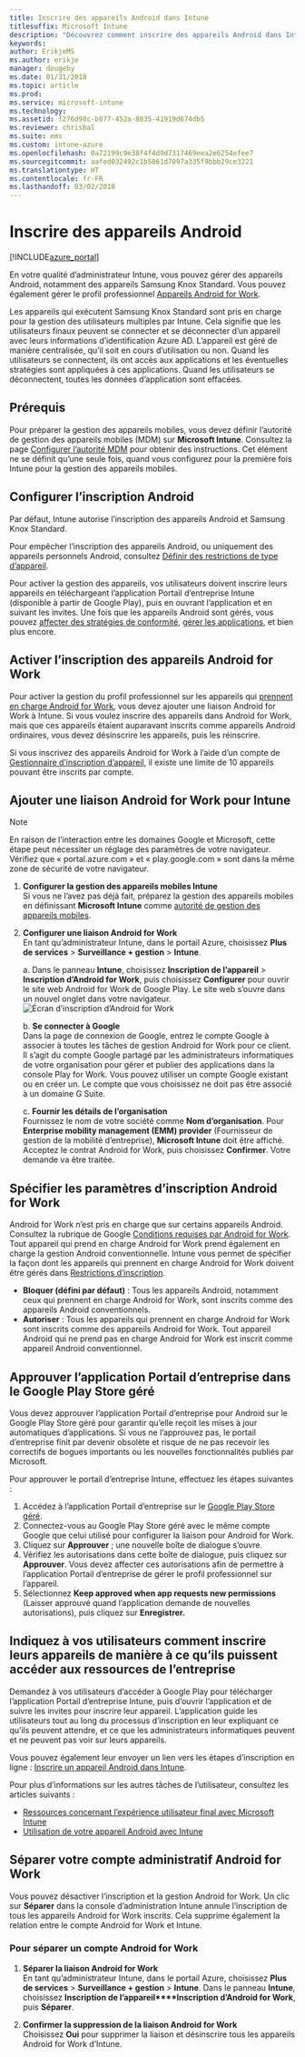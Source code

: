 ```yaml
---
title: Inscrire des appareils Android dans Intune
titlesuffix: Microsoft Intune
description: "Découvrez comment inscrire des appareils Android dans Intune."
keywords: 
author: ErikjeMS
ms.author: erikje
manager: dougeby
ms.date: 01/31/2018
ms.topic: article
ms.prod: 
ms.service: microsoft-intune
ms.technology: 
ms.assetid: f276d98c-b077-452a-8835-41919d674db5
ms.reviewer: chrisbal
ms.suite: ems
ms.custom: intune-azure
ms.openlocfilehash: 0a72199c9e38f4f4d9d7317469eea2e6254efee7
ms.sourcegitcommit: aafed032492c1b5861d7097a335f9bbb29ce3221
ms.translationtype: HT
ms.contentlocale: fr-FR
ms.lasthandoff: 03/02/2018
---
```

# <a name="enroll-android-devices"></a>Inscrire des appareils Android

[!INCLUDE[azure_portal](./includes/azure_portal.md)]

En votre qualité d’administrateur Intune, vous pouvez gérer des appareils Android, notamment des appareils Samsung Knox Standard. Vous pouvez également gérer le profil professionnel [Appareils Android for Work](#enable-enrollment-of-android-for-work-devices).

Les appareils qui exécutent Samsung Knox Standard sont pris en charge pour la gestion des utilisateurs multiples par Intune. Cela signifie que les utilisateurs finaux peuvent se connecter et se déconnecter d’un appareil avec leurs informations d’identification Azure AD. L’appareil est géré de manière centralisée, qu’il soit en cours d’utilisation ou non. Quand les utilisateurs se connectent, ils ont accès aux applications et les éventuelles stratégies sont appliquées à ces applications. Quand les utilisateurs se déconnectent, toutes les données d’application sont effacées.

## <a name="prerequisite"></a>Prérequis

Pour préparer la gestion des appareils mobiles, vous devez définir l’autorité de gestion des appareils mobiles (MDM) sur **Microsoft Intune**. Consultez la page [Configurer l’autorité MDM](mdm-authority-set.md) pour obtenir des instructions. Cet élément ne se définit qu’une seule fois, quand vous configurez pour la première fois Intune pour la gestion des appareils mobiles.

## <a name="set-up-android-enrollment"></a>Configurer l’inscription Android

Par défaut, Intune autorise l’inscription des appareils Android et Samsung Knox Standard.

Pour empêcher l’inscription des appareils Android, ou uniquement des appareils personnels Android, consultez [Définir des restrictions de type d’appareil](enrollment-restrictions-set.md).

Pour activer la gestion des appareils, vos utilisateurs doivent inscrire leurs appareils en téléchargeant l’application Portail d’entreprise Intune (disponible à partir de Google Play), puis en ouvrant l’application et en suivant les invites. Une fois que les appareils Android sont gérés, vous pouvez [affecter des stratégies de conformité](compliance-policy-create-android.md), [gérer les applications](app-management.md), et bien plus encore.

## <a name="enable-enrollment-of-android-for-work-devices"></a>Activer l’inscription des appareils Android for Work

Pour activer la gestion du profil professionnel sur les appareils qui [prennent en charge Android for Work](https://support.google.com/work/android/answer/6174145?hl=en&ref_topic=6151012), vous devez ajouter une liaison Android for Work à Intune. Si vous voulez inscrire des appareils dans Android for Work, mais que ces appareils étaient auparavant inscrits comme appareils Android ordinaires, vous devez désinscrire les appareils, puis les réinscrire.

Si vous inscrivez des appareils Android for Work à l’aide d’un compte de [Gestionnaire d’inscription d’appareil](device-enrollment-manager-enroll.md), il existe une limite de 10 appareils pouvant être inscrits par compte.

## <a name="add-android-for-work-binding-for-intune"></a>Ajouter une liaison Android for Work pour Intune

> [!NOTE]
> En raison de l’interaction entre les domaines Google et Microsoft, cette étape peut nécessiter un réglage des paramètres de votre navigateur.  Vérifiez que « portal.azure.com » et « play.google.com » sont dans la même zone de sécurité de votre navigateur.

1. **Configurer la gestion des appareils mobiles Intune**<br>
Si vous ne l’avez pas déjà fait, préparez la gestion des appareils mobiles en définissant **Microsoft Intune** comme [autorité de gestion des appareils mobiles](mdm-authority-set.md).
2. **Configurer une liaison Android for Work**<br>
    En tant qu’administrateur Intune, dans le portail Azure, choisissez **Plus de services** > **Surveillance + gestion** > **Intune**.

   a. Dans le panneau **Intune**, choisissez **Inscription de l’appareil** > **Inscription d’Android for Work**, puis choisissez **Configurer** pour ouvrir le site web Android for Work de Google Play. Le site web s’ouvre dans un nouvel onglet dans votre navigateur.
   ![Écran d’inscription d’Android for Work](./media/android-work-bind.png)

   b. **Se connecter à Google**<br>
   Dans la page de connexion de Google, entrez le compte Google à associer à toutes les tâches de gestion Android for Work pour ce client. Il s’agit du compte Google partagé par les administrateurs informatiques de votre organisation pour gérer et publier des applications dans la console Play for Work. Vous pouvez utiliser un compte Google existant ou en créer un.  Le compte que vous choisissez ne doit pas être associé à un domaine G Suite.

   c. **Fournir les détails de l’organisation**<br>
   Fournissez le nom de votre société comme **Nom d’organisation**. Pour **Enterprise mobility management (EMM) provider** (Fournisseur de gestion de la mobilité d’entreprise), **Microsoft Intune** doit être affiché. Acceptez le contrat Android for Work, puis choisissez **Confirmer**. Votre demande va être traitée.

## <a name="specify-android-for-work-enrollment-settings"></a>Spécifier les paramètres d’inscription Android for Work
Android for Work n’est pris en charge que sur certains appareils Android. Consultez la rubrique de Google [Conditions requises par Android for Work](https://support.google.com/work/android/answer/6174145?hl=en&ref_topic=6151012%20style=%22target=new_window%22). Tout appareil qui prend en charge Android for Work prend également en charge la gestion Android conventionnelle. Intune vous permet de spécifier la façon dont les appareils qui prennent en charge Android for Work doivent être gérés dans [Restrictions d’inscription](enrollment-restrictions-set.md).

- **Bloquer (défini par défaut)** : Tous les appareils Android, notamment ceux qui prennent en charge Android for Work, sont inscrits comme des appareils Android conventionnels.
- **Autoriser** : Tous les appareils qui prennent en charge Android for Work sont inscrits comme des appareils Android for Work. Tout appareil Android qui ne prend pas en charge Android for Work est inscrit comme appareil Android conventionnel.

## <a name="approve-the-company-portal-app-in-the-managed-google-play-store"></a>Approuver l’application Portail d’entreprise dans le Google Play Store géré
Vous devez approuver l’application Portail d’entreprise pour Android sur le Google Play Store géré pour garantir qu’elle reçoit les mises à jour automatiques d’applications. Si vous ne l’approuvez pas, le portail d’entreprise finit par devenir obsolète et risque de ne pas recevoir les correctifs de bogues importants ou les nouvelles fonctionnalités publiés par Microsoft.

Pour approuver le portail d’entreprise Intune, effectuez les étapes suivantes :

1.  Accédez à l’application Portail d’entreprise sur le [Google Play Store géré](https://play.google.com/work/apps/details?id=com.microsoft.windowsintune.companyportal).
2.  Connectez-vous au Google Play Store géré avec le même compte Google que celui utilisé pour configurer la liaison pour Android for Work.
3.  Cliquez sur **Approuver** ; une nouvelle boîte de dialogue s’ouvre.
4.  Vérifiez les autorisations dans cette boîte de dialogue, puis cliquez sur **Approuver**. Vous devez affecter ces autorisations afin de permettre à l’application Portail d’entreprise de gérer le profil professionnel sur l’appareil.
5.  Sélectionnez **Keep approved when app requests new permissions** (Laisser approuvé quand l’application demande de nouvelles autorisations), puis cliquez sur **Enregistrer.**

<!--  ## Next steps for Android for Work
After configuring the Android for Work binding and settings, you can do the following:
- [Deploy Android for Work apps](android-for-work-apps.md)
- [Add Android for Work configuration policies](android-for-work-policy-settings-in-microsoft-intune.md)  -->

## <a name="tell-your-users-how-to-enroll-their-devices-to-access-company-resources"></a>Indiquez à vos utilisateurs comment inscrire leurs appareils de manière à ce qu’ils puissent accéder aux ressources de l’entreprise

Demandez à vos utilisateurs d’accéder à Google Play pour télécharger l’application Portail d’entreprise Intune, puis d’ouvrir l’application et de suivre les invites pour inscrire leur appareil. L’application guide les utilisateurs tout au long du processus d’inscription en leur expliquant ce qu’ils peuvent attendre, et ce que les administrateurs informatiques peuvent et ne peuvent pas voir sur leurs appareils.

Vous pouvez également leur envoyer un lien vers les étapes d’inscription en ligne : [Inscrire un appareil Android dans Intune](https://docs.microsoft.com/intune-user-help/enroll-your-device-in-intune-android).

Pour plus d’informations sur les autres tâches de l’utilisateur, consultez les articles suivants :

- [Ressources concernant l’expérience utilisateur final avec Microsoft Intune](end-user-educate.md)
- [Utilisation de votre appareil Android avec Intune](https://docs.microsoft.com/intune-user-help/using-your-android-device-with-intune)

## <a name="unbind-your-android-for-work-administrative-account"></a>Séparer votre compte administratif Android for Work

Vous pouvez désactiver l’inscription et la gestion Android for Work. Un clic sur **Séparer** dans la console d’administration Intune annule l’inscription de tous les appareils Android for Work inscrits. Cela supprime également la relation entre le compte Android for Work et Intune.

### <a name="to-unbind-an-android-for-work-account"></a>Pour séparer un compte Android for Work

1. **Séparer la liaison Android for Work**<br>
    En tant qu’administrateur Intune, dans le portail Azure, choisissez **Plus de services** > **Surveillance + gestion** > **Intune**.  Dans le panneau **Intune**, choisissez **Inscription de l’appareil****Inscription d’Android for Work**, puis **Séparer**.

2. **Confirmer la suppression de la liaison Android for Work**<br>
  Choisissez **Oui** pour supprimer la liaison et désinscrire tous les appareils Android for Work d’Intune.
